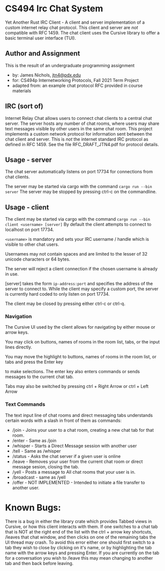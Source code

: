 # CS494 Irc Chat System

Yet Another Rust IRC Client - A client and server implementation of a custom internet relay chat protocol.
This client and server are _not_ compatible with RFC 1459. The chat client uses the Cursive library to
offer a basic terminal user interface (TUI).

## Author and Assignment

This is the result of an undergraduate programming assignment

* by: James Nichols, jtn4@pdx.edu
* for: CS494p Internetworking Protocols, Fall 2021 Term Project
* adapted from: an example chat protocol RFC provided in course materials

## IRC (sort of)

Internet Relay Chat allows users to connect chat clients to a central chat server.
The server hosts any number of chat rooms, where users may share text messages visible
by other users in the same chat room. This project implements a custom network protocol
for information sent between the chat client and server. This is _not_ the internet
standard IRC protocol as defined in RFC 1459. See the file RFC_DRAFT_JTN4.pdf for
protocol details.

## Usage - server

The chat server automatically listens on port 17734 for connections from chat clients.

The server may be started via cargo with the command `cargo run --bin server`
The server may be stopped by pressing ctrl-c on the commandline.

## Usage - client

The client may be started via cargo with the command `cargo run --bin client <username> [server]`
By default the client attempts to connect to localhost on port 17734.

`<username>` is mandatory and sets your IRC username / handle which is visible to other chat users.

Usernames may not contain spaces and are limited to the lesser of 32 unicode characters or 64 bytes.

The server will reject a client connection if the chosen username is already in use.

[server] takes the form `ip-address:port` and specifies the address of the server to connect to.
While the client may specify a custom port, the server is currently hard coded to only listen on port 17734.

The client may be closed by pressing either ctrl-c or ctrl-q.

### Navigation

The Cursive UI used by the client allows for navigating by either mouse or arrow keys.

You may click on buttons, names of rooms in the room list, tabs, or the input lines directly.

You may move the highlight to buttons, names of rooms in the room list, or tabs and press the Enter key

to make selections. The enter key also enters commands or sends messages to the current chat tab.

Tabs may also be switched by pressing ctrl + Right Arrow or ctrl + Left Arrow

### Text Commands

The text input line of chat rooms and direct messaging tabs understands certain words with a slash in front
of them as commands:

* /join <roomname> - Joins your user to a chat room, creating a new chat tab for that room.
* /enter <roomname> - Same as /join
* /whisper <username> - Starts a Direct Message session with another user
* /tell <username> - Same as /whisper
* /status <username> - Asks the chat server if a given user is online
* /leave - Removes your user from the current chat room or direct message sesion, closing the tab.
* /yell <message text> - Posts a message to All chat rooms that your user is in.
* /broadcast <message text> - same as /yell
* /offer <username> <filename> - NOT IMPLEMENTED - Intended to initiate a file transfer to another user.

# Known Bugs:

There is a bug in either the library crate which provides Tabbed views in Cursive, or how this client 
interacts with them. If one switches to a chat tab that is NOT at the right end of the list with the 
ctrl + arrow key shortcuts, /leaves that chat window, and then clicks on one of the remaining tabs the
UI thread may crash. To avoid this error either one should first switch to a tab they wish to close by
clicking on it's name, or by highlighting the tab name with the arrow keys and pressing Enter. If you
are currently on the tab for a conversation you wish to /leave this may mean changing to another tab 
and then back before leaving.
